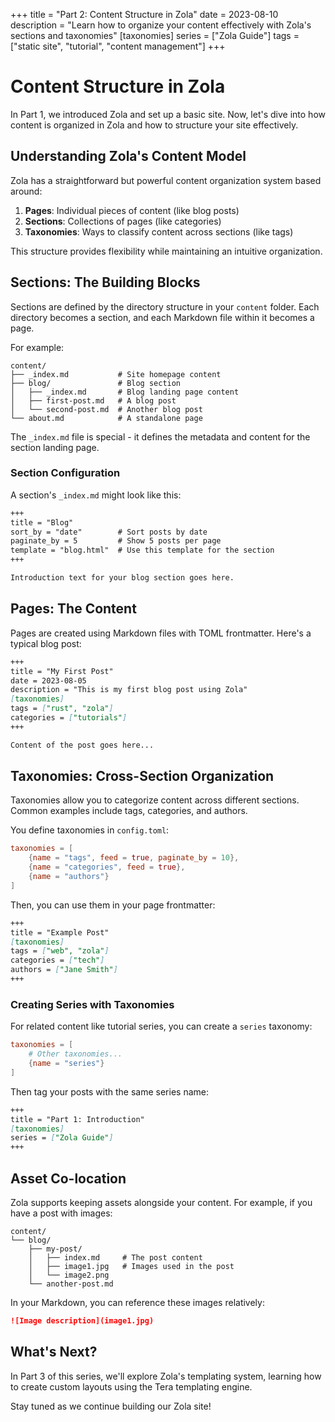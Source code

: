 +++
title = "Part 2: Content Structure in Zola"
date = 2023-08-10
description = "Learn how to organize your content effectively with Zola's sections and taxonomies"
[taxonomies]
series = ["Zola Guide"]
tags = ["static site", "tutorial", "content management"]
+++

# Content Structure in Zola

In Part 1, we introduced Zola and set up a basic site. Now, let's dive into how content is organized in Zola and how to structure your site effectively.

## Understanding Zola's Content Model

Zola has a straightforward but powerful content organization system based around:

1. **Pages**: Individual pieces of content (like blog posts)
2. **Sections**: Collections of pages (like categories)
3. **Taxonomies**: Ways to classify content across sections (like tags)

This structure provides flexibility while maintaining an intuitive organization.

## Sections: The Building Blocks

Sections are defined by the directory structure in your `content` folder. Each directory becomes a section, and each Markdown file within it becomes a page.

For example:

```
content/
├── _index.md           # Site homepage content
├── blog/               # Blog section
│   ├── _index.md       # Blog landing page content
│   ├── first-post.md   # A blog post
│   └── second-post.md  # Another blog post
└── about.md            # A standalone page
```

The `_index.md` file is special - it defines the metadata and content for the section landing page.

### Section Configuration

A section's `_index.md` might look like this:

```md
+++
title = "Blog"
sort_by = "date"        # Sort posts by date
paginate_by = 5         # Show 5 posts per page
template = "blog.html"  # Use this template for the section
+++

Introduction text for your blog section goes here.
```

## Pages: The Content

Pages are created using Markdown files with TOML frontmatter. Here's a typical blog post:

```md
+++
title = "My First Post"
date = 2023-08-05
description = "This is my first blog post using Zola"
[taxonomies]
tags = ["rust", "zola"]
categories = ["tutorials"]
+++

Content of the post goes here...
```

## Taxonomies: Cross-Section Organization

Taxonomies allow you to categorize content across different sections. Common examples include tags, categories, and authors.

You define taxonomies in `config.toml`:

```toml
taxonomies = [
    {name = "tags", feed = true, paginate_by = 10},
    {name = "categories", feed = true},
    {name = "authors"}
]
```

Then, you can use them in your page frontmatter:

```md
+++
title = "Example Post"
[taxonomies]
tags = ["web", "zola"]
categories = ["tech"]
authors = ["Jane Smith"]
+++
```

### Creating Series with Taxonomies

For related content like tutorial series, you can create a `series` taxonomy:

```toml
taxonomies = [
    # Other taxonomies...
    {name = "series"}
]
```

Then tag your posts with the same series name:

```md
+++
title = "Part 1: Introduction"
[taxonomies]
series = ["Zola Guide"]
+++
```

## Asset Co-location

Zola supports keeping assets alongside your content. For example, if you have a post with images:

```
content/
└── blog/
    ├── my-post/
    │   ├── index.md     # The post content
    │   ├── image1.jpg   # Images used in the post
    │   └── image2.png
    └── another-post.md
```

In your Markdown, you can reference these images relatively:

```md
![Image description](image1.jpg)
```

## What's Next?

In Part 3 of this series, we'll explore Zola's templating system, learning how to create custom layouts using the Tera templating engine.

Stay tuned as we continue building our Zola site!